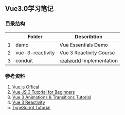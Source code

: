 ## Vue3.0学习笔记


### 目录结构
|      |  Folder         | Describtion                  |
| ---- | ----            | ----                         |
|1     |demo             |Vue Essentials Demo           |
|2     |vue-3-reactivity |Vue 3 Reactivity Course       | 
|3     |conduit          |[realworld](https://github.com/gothinkster/realworld) Implementation       | 


### 参考资料
1. [Vue.js Offical](https://v3.vuejs.org/)
2. [Vue JS 3 Tutorial for Beginners](https://youtube.com/playlist?list=PL4cUxeGkcC9hYYGbV60Vq3IXYNfDk8At1)
3. [Vue 3 Animations & Transitions Tutorial](https://www.youtube.com/playlist?list=PL4cUxeGkcC9ghm7-iTfS9n468Kp7l9Ipu)
4. [Vue 3 Reactivity](https://www.vuemastery.com/courses/vue-3-reactivity/)
5. [TypeScript Tutorial](https://www.youtube.com/watch?v=2pZmKW9-I_k&list=PL4cUxeGkcC9gUgr39Q_yD6v-bSyMwKPUI)
		





